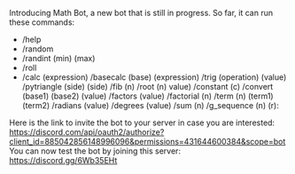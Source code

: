 Introducing Math Bot, a new bot that is still in progress.
So far, it can run these commands:
- /help
- /random
- /randint (min) (max)
- /roll
- /calc (expression)
    /basecalc (base) (expression)
    /trig (operation) (value)
    /pytriangle (side) (side)
    /fib (n)
    /root (n) value)
    /constant (c)
    /convert (base1) (base2) (value)
    /factors (value)
    /factorial (n)
    /term (n) (term1) (term2)
    /radians (value)
    /degrees (value)
    /sum (n)
    /g_sequence (n) (r):

Here is the link to invite the bot to your server in case you are interested: https://discord.com/api/oauth2/authorize?client_id=885042856148996096&permissions=431644600384&scope=bot
You can now test the bot by joining this server: https://discord.gg/6Wb35EHt 

